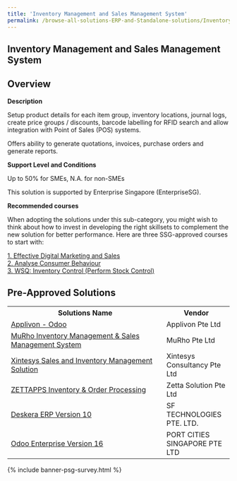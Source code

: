 ```yaml
---
title: 'Inventory Management and Sales Management System'
permalink: /browse-all-solutions-ERP-and-Standalone-solutions/Inventory-Mgmt-and-Sales-Mgmt-System
---
```


## Inventory Management and Sales Management System
## Overview

**Description**

Setup product details for each item group, inventory locations, journal logs, create price groups / discounts, barcode labelling for RFID search and allow integration with Point of Sales (POS) systems. 

Offers ability to generate quotations, invoices, purchase orders and generate reports.

**Support Level and Conditions**

Up to 50% for SMEs, N.A. for non-SMEs

This solution is supported by Enterprise Singapore (EnterpriseSG).

**Recommended courses**

When adopting the solutions under this sub-category, you might wish to think about how to invest in developing the right skillsets to complement the new solution for better performance. Here are three SSG-approved courses to start with:

<a href='https://sfec.enterprisejobskills.gov.sg/Course_Internet/CourseDetail.aspx?CoursesReferenceNumber=TGS-2020501649'  target='_blank' rel='noopener'>1. Effective Digital Marketing and Sales</a><br>
<a href='https://sfec.enterprisejobskills.gov.sg/Course_Internet/CourseDetail.aspx?CoursesReferenceNumber=TGS-2013500384'  target='_blank' rel='noopener'>2. Analyse Consumer Behaviour</a><br>
<a href='https://sfec.enterprisejobskills.gov.sg/Course_Internet/CourseDetail.aspx?CoursesReferenceNumber=TGS-2020505675'  target='_blank' rel='noopener'>3. WSQ: Inventory Control (Perform Stock Control)</a><br>

## Pre-Approved Solutions

<table>
<tr>
<th style='width: auto;'><b>Solutions Name</b></th>
<th style='width: 30%;'><b>Vendor</b></th>
</tr>
<tr>
<td><a href='/productivity-solutions-grant/solutionrepo/201721766E-Applvon-Odoo-G' target='_blank'>Applivon - Odoo</a><br></td>
<td>Applivon Pte Ltd</td>
</tr>
<tr>
<td><a href='/productivity-solutions-grant/solutionrepo/200208117Z-MuRho-Invntory-MGT-&-Sls-MGT-Systm-G' target='_blank'>MuRho Inventory Management & Sales Management System</a><br></td>
<td>MuRho Pte Ltd </td>
</tr>
<tr>
<td><a href='/productivity-solutions-grant/solutionrepo/200910491M-Xntsys-Sls-nd-Invntory-MGT-SLN-G' target='_blank'>Xintesys Sales and Inventory Management Solution</a><br></td>
<td>Xintesys Consultancy Pte Ltd</td>
</tr>
<tr>
<td><a href='/productivity-solutions-grant/solutionrepo/201206718K-ZETTAPPS-Invntory-&-Ordr-Procssng-G' target='_blank'>ZETTAPPS Inventory & Order Processing</a><br></td>
<td>Zetta Solution Pte Ltd</td>
</tr>
<tr>
<td><a href='/productivity-solutions-grant/solutionrepo/201925817Z-Dskr-ERP-v-10-G' target='_blank'>Deskera ERP Version 10</a><br></td>
<td>SF TECHNOLOGIES PTE. LTD.</td>
</tr>
<tr>
<td><a href='/productivity-solutions-grant/solutionrepo/201915635R-Odoo-Entrprs-v-16-G' target='_blank'>Odoo Enterprise Version 16</a><br></td>
<td>PORT CITIES SINGAPORE PTE LTD</td>
</tr>
</table>

{% include banner-psg-survey.html %}

